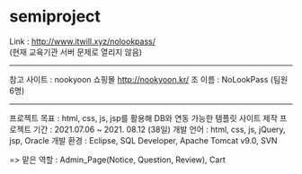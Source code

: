 # semiproject

Link : http://www.itwill.xyz/nolookpass/ <br>
(현재 교육기관 서버 문제로 열리지 않음)

-------------------------------------------------------------------------------------

참고 사이트 : nookyoon 쇼핑몰 http://nookyoon.kr/
조 이름 : NoLookPass (팀원 6명)

-------------------------------------------------------------------------------------

프로젝트 목표 : html, css, js, jsp를 활용해 DB와 연동 가능한 템플릿 사이트 제작
프로젝트 기간 : 2021.07.06 ~ 2021. 08.12 (38일)
개발 언어 : html, css, js, jQuery, jsp, Oracle
개발 환경 : Eclipse, SQL Developer, Apache Tomcat v9.0, SVN

=> 맡은 역할 : Admin_Page(Notice, Question, Review), Cart
